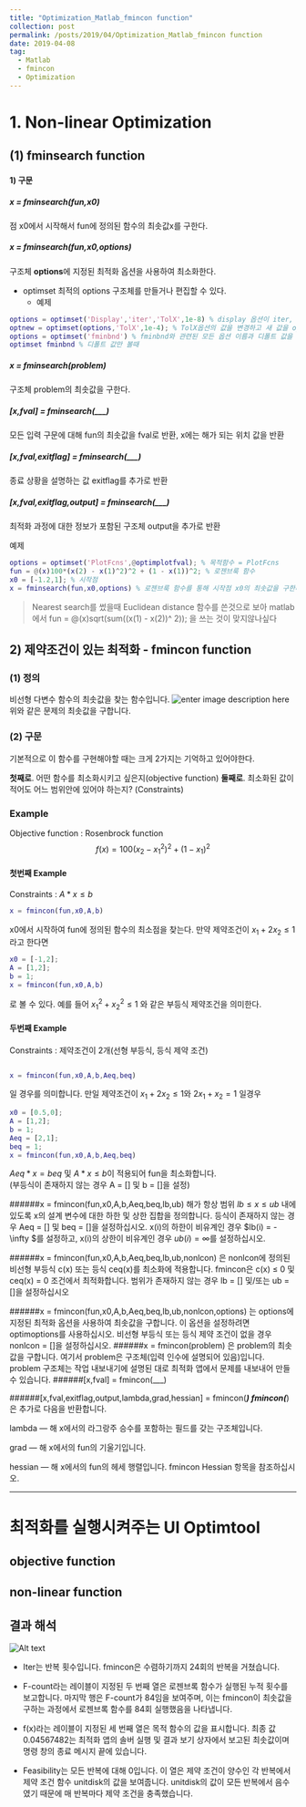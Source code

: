 ```yaml
---
title: "Optimization_Matlab_fmincon function"
collection: post
permalink: /posts/2019/04/Optimization_Matlab_fmincon function
date: 2019-04-08
tag:
  - Matlab
  - fmincon
  - Optimization
---
```


# 1. Non-linear Optimization 
## (1)  fminsearch function
#### 1) 구문
##### x = fminsearch(fun,x0)
점 x0에서 시작해서 fun에 정의된 함수의 최솟값x를 구한다.
##### x = fminsearch(fun,x0,options)

구조체 **options**에 지정된 최적화 옵션을 사용하여 최소화한다.
- optimset
최적의 options 구조체를 만들거나 편집할 수 있다.
	- 예제
``` matlab
options = optimset('Display','iter','TolX',1e-8) % display 옵션이 iter, Tolx옵션이 1e-8
optnew = optimset(options,'TolX',1e-4); % TolX옵션의 값을 변경하고 새 값을 optnew에 새 값 저장하고 options라는 options 구조체의 복사본을 만든다.
options = optimset('fminbnd') % fminbnd와 관련된 모든 옵션 이름과 디폴트 값을 포함하는 optimization options 구조체 options 반환
optimset fminbnd % 디폴트 값만 볼때
```
	
##### x = fminsearch(problem)
구조체 problem의 최솟값을 구한다.
##### [x,fval] = fminsearch(___)
모든 입력 구문에 대해 fun의 최솟값을 fval로 반환, x에는 해가 되는 위치 값을 반환
##### [x,fval,exitflag] = fminsearch(___)
종료 상황을 설명하는 값 exitflag를 추가로 반환
##### [x,fval,exitflag,output] = fminsearch(___)
최적화 과정에 대한 정보가 포함된 구조체 output을 추가로 반환

예제
``` matlab
options = optimset('PlotFcns',@optimplotfval); % 목적함수 = PlotFcns
fun = @(x)100*(x(2) - x(1)^2)^2 + (1 - x(1))^2; % 로젠브룩 함수
x0 = [-1.2,1]; % 시작점
x = fminsearch(fun,x0,options) % 로젠브룩 함수를 통해 시작점 x0의 최솟값을 구한다.
```

> Nearest search를 썼을때 Euclidean distance 함수를 쓴것으로 보아
 matlab에서  fun  = @(x)sqrt(sum((x(1) - x(2))^ 2)); 을 쓰는 것이 맞지않나싶다 

## 2) 제약조건이 있는 최적화 - fmincon function
### (1) 정의
비선형 다변수 함수의 최솟값을 찾는 함수입니다.
![enter image description here](https://lh3.googleusercontent.com/3Im8xS2vCpiTIMEdCylQUVgWdqKDiZkBSs7XQV4BSjjZfSj3M7fqqYMirqQqCj8xIkeygxy5gA0 "fmincon")
위와 같은 문제의 최솟값을 구합니다.


### (2) 구문
기본적으로 이 함수를 구현해야할 때는 크게 2가지는 기억하고 있어야한다.

**첫째로**. 어떤 함수를 최소화시키고 싶은지(objective function)
**둘째로**. 최소화된 값이 적어도 어느 범위안에 있어야 하는지? (Constraints)

### Example
Objective function : Rosenbrock function
$$ f(x) = 100(x_2 - x_1^2)^2 + (1 - x_1)^2$$

#### 첫번째  Example
Constraints : $A*x ≤ b$
``` matlab
x = fmincon(fun,x0,A,b)
```

x0에서 시작하여 fun에 정의된 함수의 최소점을 찾는다.
만약 제약조건이 $x_1 + 2x_2 \le 1$라고 한다면
``` matlab
x0 = [-1,2];
A = [1,2];
b = 1;
x = fmincon(fun,x0,A,b)
```
로 볼 수 있다.
예를 들어 $x_1^2 + x_2^2 \le 1$ 와 같은 부등식 제약조건을 의미한다.

#### 두번째 Example
Constraints : 제약조건이 2개(선형 부등식, 등식 제약 조건)
``` matlab

x = fmincon(fun,x0,A,b,Aeq,beq)
```
일 경우를 의미합니다.
만일 제약조건이  $x_1 + 2x_2 \le 1$와 $2x_1 + x_2 = 1$ 일경우
``` matlab
x0 = [0.5,0];
A = [1,2];
b = 1;
Aeq = [2,1];
beq = 1;
x = fmincon(fun,x0,A,b,Aeq,beq)
```
$Aeq*x = beq$ 및 $A*x ≤ b$이 적용되어 fun을 최소화합니다.  
(부등식이 존재하지 않는 경우 A = [] 및 b = []을 설정)


######x = fmincon(fun,x0,A,b,Aeq,beq,lb,ub)
해가 항상 범위 $lb ≤ x ≤ ub$ 내에 있도록 x의 설계 변수에 대한 하한 및 상한 집합을 정의합니다. 
등식이 존재하지 않는 경우 Aeq = [] 및 beq = []을 설정하십시오. 
x(i)의 하한이 비유계인 경우 $lb(i) = - \infty $를 설정하고, x(i)의 상한이 비유계인 경우 $ub(i) = \infty$를 설정하십시오.

######x = fmincon(fun,x0,A,b,Aeq,beq,lb,ub,nonlcon)
은 nonlcon에 정의된 비선형 부등식 c(x) 또는 등식 ceq(x)를 최소화에 적용합니다. fmincon은 c(x) ≤ 0 및 ceq(x) = 0 조건에서 최적화합니다. 범위가 존재하지 않는 경우 lb = [] 및/또는 ub = []을 설정하십시오

######x = fmincon(fun,x0,A,b,Aeq,beq,lb,ub,nonlcon,options)
는 options에 지정된 최적화 옵션을 사용하여 최솟값을 구합니다. 이 옵션을 설정하려면 optimoptions를 사용하십시오. 비선형 부등식 또는 등식 제약 조건이 없을 경우 nonlcon = []을 설정하십시오.
######x = fmincon(problem)
은 problem의 최솟값을 구합니다. 여기서 problem은 구조체(입력 인수에 설명되어 있음)입니다. problem 구조체는 작업 내보내기에 설명된 대로 최적화 앱에서 문제를 내보내어 만들 수 있습니다.
######[x,fval] = fmincon(___)

######[x,fval,exitflag,output,lambda,grad,hessian] = fmincon(___)
 fmincon(___)은 추가로 다음을 반환합니다.

lambda — 해 x에서의 라그랑주 승수를 포함하는 필드를 갖는 구조체입니다.

grad — 해 x에서의 fun의 기울기입니다.

hessian — 해 x에서의 fun의 헤세 행렬입니다. fmincon Hessian 항목을 참조하십시오.

---

# 최적화를 실행시켜주는 UI Optimtool
## objective function

## non-linear function


## 결과 해석
![Alt text](./1554708465452.png)

- Iter는  반복 횟수입니다. fmincon은 수렴하기까지 24회의 반복을 거쳤습니다.

- F-count라는 레이블이 지정된 두 번째 열은 로젠브록 함수가 실행된 누적 횟수를 보고합니다. 마지막 행은 F-count가 84임을 보여주며, 이는 fmincon이 최솟값을 구하는 과정에서 로젠브록 함수를 84회 실행했음을 나타냅니다.

- f(x)라는 레이블이 지정된 세 번째 열은 목적 함수의 값을 표시합니다. 최종 값 0.04567482는 최적화 앱의 솔버 실행 및 결과 보기 상자에서 보고된 최솟값이며 명령 창의 종료 메시지 끝에 있습니다.

- Feasibility는 모든 반복에 대해 0입니다. 이 열은 제약 조건이 양수인 각 반복에서 제약 조건 함수 unitdisk의 값을 보여줍니다. unitdisk의 값이 모든 반복에서 음수였기 때문에 매 반복마다 제약 조건을 충족했습니다.

<!--stackedit_data:
eyJoaXN0b3J5IjpbMTMyMTcxNzU0NF19
-->